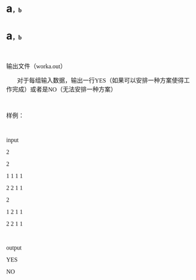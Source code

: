 

# a</span><span style="font-family:&#39;Microsoft YaHei&#39;;font-size:16px;">，</span><span style="font-family:&#39;Microsoft YaHei&#39;;font-size:16px;">b



# a</span><span style="font-family:&#39;Microsoft YaHei&#39;;font-size:16px;">，</span><span style="font-family:&#39;Microsoft YaHei&#39;;font-size:16px;">b


<p>
	<span style="font-family:&#39;Microsoft YaHei&#39;;font-size:16px;"> </span> 
</p>
<p>
	<span style="font-family:&#39;Microsoft YaHei&#39;;font-size:16px;">输出文件（</span><span style="font-family:&#39;Microsoft YaHei&#39;;font-size:16px;">worka.out</span><span style="font-family:&#39;Microsoft YaHei&#39;;font-size:16px;">）</span><span></span> 
</p>
<p style="text-indent:21.75pt;">
	<span style="font-family:&#39;Microsoft YaHei&#39;;font-size:16px;">对于每组输入数据，输出一行</span><span style="font-family:&#39;Microsoft YaHei&#39;;font-size:16px;">YES</span><span style="font-family:&#39;Microsoft YaHei&#39;;font-size:16px;">（如果可以安排一种方案使得工作完成）或者是</span><span style="font-family:&#39;Microsoft YaHei&#39;;font-size:16px;">NO</span><span style="font-family:&#39;Microsoft YaHei&#39;;font-size:16px;">（无法安排一种方案）</span><span></span> 
</p>
<p>
	<span style="font-family:&#39;Microsoft YaHei&#39;;font-size:16px;"> </span> 
</p>
<p>
	<span style="font-family:&#39;Microsoft YaHei&#39;;font-size:16px;">样例：</span><span></span> 
</p>
<p>
	<span style="font-family:&#39;Microsoft YaHei&#39;;font-size:16px;"> </span> 
</p>
<p>
	<span style="font-family:&#39;Microsoft YaHei&#39;;font-size:16px;">input</span> 
</p>
<p>
	<span style="font-family:&#39;Microsoft YaHei&#39;;font-size:16px;">2</span> 
</p>
<p>
	<span style="font-family:&#39;Microsoft YaHei&#39;;font-size:16px;">2</span> 
</p>
<p>
	<span style="font-family:&#39;Microsoft YaHei&#39;;font-size:16px;">1 1 1 1 </span> 
</p>
<p>
	<span style="font-family:&#39;Microsoft YaHei&#39;;font-size:16px;">2 2 1 1</span> 
</p>
<p>
	<span style="font-family:&#39;Microsoft YaHei&#39;;font-size:16px;">2</span> 
</p>
<p>
	<span style="font-family:&#39;Microsoft YaHei&#39;;font-size:16px;">1 2 1 1 </span> 
</p>
<p>
	<span style="font-family:&#39;Microsoft YaHei&#39;;font-size:16px;">2 2 1 1</span> 
</p>
<p>
	<span style="font-family:&#39;Microsoft YaHei&#39;;font-size:16px;"> </span> 
</p>
<p>
	<span style="font-family:&#39;Microsoft YaHei&#39;;font-size:16px;">output</span> 
</p>
<p>
	<span style="font-family:&#39;Microsoft YaHei&#39;;font-size:16px;">YES</span> 
</p>
<p>
	<span style="font-family:&#39;Microsoft YaHei&#39;;font-size:16px;">NO</span> 
</p>
